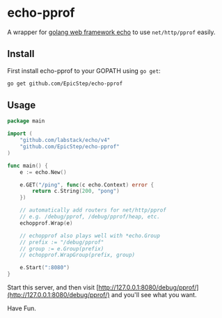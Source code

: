 echo-pprof
========

A wrapper for [golang web framework echo](https://github.com/labstack/echo) to use `net/http/pprof` easily.

## Install

First install echo-pprof to your GOPATH using `go get`:

```sh
go get github.com/EpicStep/echo-pprof
```

## Usage

```go
package main

import (
	"github.com/labstack/echo/v4"
	"github.com/EpicStep/echo-pprof"
)

func main() {
	e := echo.New()

	e.GET("/ping", func(c echo.Context) error {
		return c.String(200, "pong")
	})

	// automatically add routers for net/http/pprof
	// e.g. /debug/pprof, /debug/pprof/heap, etc.
	echopprof.Wrap(e)

	// echopprof also plays well with *echo.Group
	// prefix := "/debug/pprof"
	// group := e.Group(prefix)
	// echopprof.WrapGroup(prefix, group)

	e.Start(":8080")
}
```

Start this server, and then visit [http://127.0.0.1:8080/debug/pprof/](http://127.0.0.1:8080/debug/pprof/) and you'll see what you want.

Have Fun.
